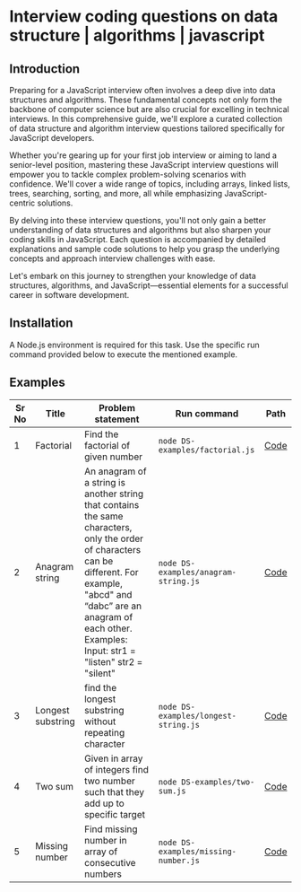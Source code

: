 # Interview coding questions on data structure | algorithms | javascript

## Introduction

Preparing for a JavaScript interview often involves a deep dive into data structures and algorithms. These fundamental concepts not only form the backbone of computer science but are also crucial for excelling in technical interviews. In this comprehensive guide, we'll explore a curated collection of data structure and algorithm interview questions tailored specifically for JavaScript developers.

Whether you're gearing up for your first job interview or aiming to land a senior-level position, mastering these JavaScript interview questions will empower you to tackle complex problem-solving scenarios with confidence. We'll cover a wide range of topics, including arrays, linked lists, trees, searching, sorting, and more, all while emphasizing JavaScript-centric solutions.

By delving into these interview questions, you'll not only gain a better understanding of data structures and algorithms but also sharpen your coding skills in JavaScript. Each question is accompanied by detailed explanations and sample code solutions to help you grasp the underlying concepts and approach interview challenges with ease.

Let's embark on this journey to strengthen your knowledge of data structures, algorithms, and JavaScript—essential elements for a successful career in software development.

## Installation

A Node.js environment is required for this task. Use the specific run command provided below to execute the mentioned example.

## Examples

| Sr No | Title             | Problem statement                                                                                                                                                                                                                        | Run command                          | Path                                  |
| ----- | ----------------- | ---------------------------------------------------------------------------------------------------------------------------------------------------------------------------------------------------------------------------------------- | ------------------------------------ | ------------------------------------- |
| 1     | Factorial         | Find the factorial of given number                                                                                                                                                                                                       | `node DS-examples/factorial.js`      | [Code](DS-examples/factorial.js)      |
| 2     | Anagram string    | An anagram of a string is another string that contains the same characters, only the order of characters can be different. For example, "abcd" and “dabc” are an anagram of each other. Examples: Input: str1 = "listen" str2 = "silent" | `node DS-examples/anagram-string.js` | [Code](DS-examples/anagram-string.js) |
| 3     | Longest substring | find the longest substring without repeating character                                                                                                                                                                                   | `node DS-examples/longest-string.js` | [Code](DS-examples/longest-string.js) |
| 4     | Two sum           | Given in array of integers find two number such that they add up to specific target                                                                                                                                                      | `node DS-examples/two-sum.js`        | [Code](DS-examples/two-sum.js)        |
| 5     | Missing number    | Find missing number in array of consecutive numbers                                                                                                                                                                                      | `node DS-examples/missing-number.js` | [Code](DS-examples/missing-number.js) |
